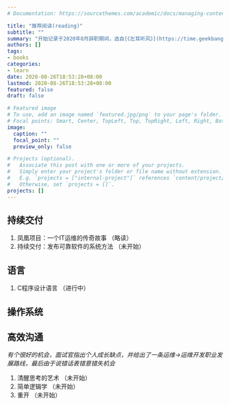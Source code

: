 ```yaml
---
# Documentation: https://sourcethemes.com/academic/docs/managing-content/

title: "推荐阅读(reading)"
subtitle: ""
summary: "开始记录于2020年8月辞职期间，选自[《左耳听风》](https://time.geekbang.org/column/intro/48)"
authors: []
tags:
- books
categories:
- learn
date: 2020-08-26T18:53:28+08:00
lastmod: 2020-08-26T18:53:28+08:00
featured: false
draft: false

# Featured image
# To use, add an image named `featured.jpg/png` to your page's folder.
# Focal points: Smart, Center, TopLeft, Top, TopRight, Left, Right, BottomLeft, Bottom, BottomRight.
image:
  caption: ""
  focal_point: ""
  preview_only: false

# Projects (optional).
#   Associate this post with one or more of your projects.
#   Simply enter your project's folder or file name without extension.
#   E.g. `projects = ["internal-project"]` references `content/project/deep-learning/index.md`.
#   Otherwise, set `projects = []`.
projects: []
---
```


## 持续交付

1. 凤凰项目：一个IT运维的传奇故事  （略读）
2. 持续交付：发布可靠软件的系统方法  （未开始）

## 语言

1. C程序设计语言  （进行中）

## 操作系统

## 高效沟通

*有个很好的机会，面试官指出个人成长缺点，并给出了一条运维->运维开发职业发展路线，最后由于说错话表错意错失机会*

1. 清醒思考的艺术 （未开始）
2. 简单逻辑学  （未开始）
3. 重开  （未开始）

